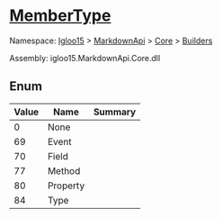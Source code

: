 # [MemberType](./MemberType.md)
Namespace: [Igloo15]() > [MarkdownApi]() > [Core](./../README.md) > [Builders](./README.md)

Assembly: igloo15.MarkdownApi.Core.dll



##	Enum

| Value | Name | Summary | 
| --- | --- | --- | 
| 0 | None |  | 
| 69 | Event |  | 
| 70 | Field |  | 
| 77 | Method |  | 
| 80 | Property |  | 
| 84 | Type |  | 


